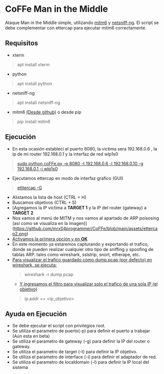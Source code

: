 # CoFFe Man in the Middle 
Ataque Man in the Middle simple, utilizando [mitm6](https://github.com/fox-it/mitm6) y [netsniff-ng](https://github.com/netsniff-ng/netsniff-ng).
El script se debe complementar con ettercap para ejecutar mitm6 correctamente.

## Requisitos
- xterm
> apt install xterm
- python
> apt install python
- netsniff-ng
> apt install netsniff-ng
- mitm6 [(Desde github)](https://github.com/fox-it/mitm6) o desde pip
> pip install mitm6

## Ejecución
- En esta ocasión establecí el puerto 8080, la victima sera 192.168.0.6 , la ip de mi router 192.168.0.1 y la interfaz de red wlp1s0
> [sudo python coFFe.py -p 8080 -t 192.168.0.6 -l 192.168.0.10 -g 192.168.0.1 -i wlp1s0](https://github.com/mrx04programmer/CoFFe/tree/main/assets/imagen1.png)
- Ejecutamos ettercap en modo de interfaz grafico (GUI) 
> [etttercap -G](https://github.com/mrx04programmer/CoFFe/blob/main/assets/ettercap.png)
- Alistamos la lista de host (CTRL + H)
- Buscamos objetivos (CTRL + S)
- [Agregamos la IP victima a **TARGET 1** y la IP del router (gateway) a **TARGET 2**
- Nos vamos al menú de MITM y nos vamos al apartado de ARP poisosing (así como se visualiza en la imagen)](https://github.com/mrx04programmer/CoFFe/blob/main/assets/ettercap2.png)
- [Activamos la primera opción y en **OK**](https://github.com/mrx04programmer/CoFFe/blob/main/assets/ettercap3.png)
- En este momento ya estaremos capturando y exportando el trafico, donde se pueden realizar cualquier otro tipo de sniffing y spoofing de tablas ARP. tales como wireshark, sslstrip, snort, etherape, etc.
- [Para visualizar el trafico guardado como dump.pcap (por defecto) en wireshark, se ejecuta:](https://github.com/mrx04programmer/CoFFe/blob/main/assets/capturando.png)
  > wireshark -r dump.pcap
  - [Y ingresamos el filtro para visualizar solo el trafico de una sola IP (el objetivo)](https://github.com/mrx04programmer/CoFFe/blob/main/assets/capturando.png)
  > ip.addr == <ip_objetivo>


## Ayuda en Ejecución
- Se debe ejecutar el script con privilegios root.
- Se utiliza el parametro de puerto(-p) para definir el puerto a trabajar  (Aún esta en beta)
- Se utiliza el parametro de gateway (-g) para definir la IP del router o gateway.
- Se utiliza el parametro de target (-t) para definir la IP objetivo.
- Se utiliza el parametro de interface (-i) para definir el adaptador de red.
- Se utiliza el parametro de localdomain (-l) para definir la IP local del sistema
